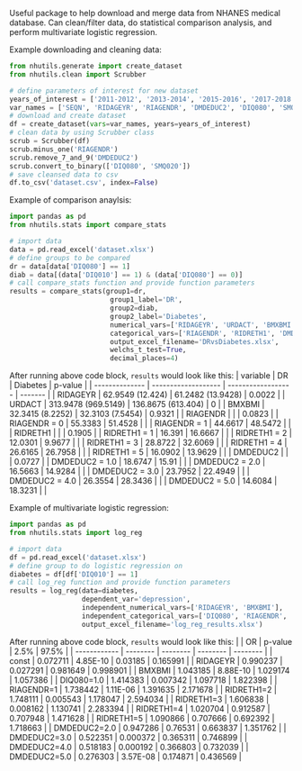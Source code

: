 Useful package to help download and merge data from NHANES medical database. Can clean/filter data, do statistical comparison analysis, and perform multivariate logistic regression.

Example downloading and cleaning data:

```python
from nhutils.generate import create_dataset
from nhutils.clean import Scrubber

# define parameters of interest for new dataset
years_of_interest = ['2011-2012', '2013-2014', '2015-2016', '2017-2018']
var_names = ['SEQN', 'RIDAGEYR', 'RIAGENDR', 'DMDEDUC2', 'DIQ080', 'SMQ020']
# download and create dataset
df = create_dataset(vars=var_names, years=years_of_interest)
# clean data by using Scrubber class
scrub = Scrubber(df)
scrub.minus_one('RIAGENDR')
scrub.remove_7_and_9('DMDEDUC2')
scrub.convert_to_binary(['DIQ080', 'SMQ020'])
# save cleansed data to csv
df.to_csv('dataset.csv', index=False)
```

Example of comparison anaylsis:

```python
import pandas as pd
from nhutils.stats import compare_stats

# import data
data = pd.read_excel('dataset.xlsx')
# define groups to be compared
dr = data[data['DIQ080'] == 1]
diab = data[(data['DIQ010'] == 1) & (data['DIQ080'] == 0)]
# call compare_stats function and provide function parameters
results = compare_stats(group1=dr, 
                         group1_label='DR', 
                         group2=diab, 
                         group2_label='Diabetes',
                         numerical_vars=['RIDAGEYR', 'URDACT', 'BMXBMI'],
                         categorical_vars=['RIAGENDR', 'RIDRETH1', 'DMDEDUC2'],
                         output_excel_filename='DRvsDiabetes.xlsx',
                         welchs_t_test=True,
                         decimal_places=4)
```
After running above code block, ```results``` would look like this:
| variable       | DR                  | Diabetes           | p-value |
| -------------- | ------------------- | ------------------ | ------- |
| RIDAGEYR       | 62.9549 (12.424)    | 61.2482 (13.9428)  | 0.0022  |
| URDACT         | 313.9478 (969.5149) | 136.8675 (613.404) | 0       |
| BMXBMI         | 32.3415 (8.2252)    | 32.3103 (7.5454)   | 0.9321  |
| RIAGENDR       |                     |                    | 0.0823  |
| RIAGENDR = 0   | 55.3383             | 51.4528            |         |
| RIAGENDR = 1   | 44.6617             | 48.5472            |         |
| RIDRETH1       |                     |                    | 0.1905  |
| RIDRETH1 = 1   | 16.391              | 16.6667            |         |
| RIDRETH1 = 2   | 12.0301             | 9.9677             |         |
| RIDRETH1 = 3   | 28.8722             | 32.6069            |         |
| RIDRETH1 = 4   | 26.6165             | 26.7958            |         |
| RIDRETH1 = 5   | 16.0902             | 13.9629            |         |
| DMDEDUC2       |                     |                    | 0.0727  |
| DMDEDUC2 = 1.0 | 18.6747             | 15.91              |         |
| DMDEDUC2 = 2.0 | 16.5663             | 14.9284            |         |
| DMDEDUC2 = 3.0 | 23.7952             | 22.4949            |         |
| DMDEDUC2 = 4.0 | 26.3554             | 28.3436            |         |
| DMDEDUC2 = 5.0 | 14.6084             | 18.3231            |         |


Example of multivariate logistic regression:

```python
import pandas as pd
from nhutils.stats import log_reg

# import data
df = pd.read_excel('dataset.xlsx')
# define group to do logistic regression on
diabetes = df[df['DIQ010'] == 1]
# call log_reg function and provide function parameters
results = log_reg(data=diabetes,
                  dependent_var='depression',
                  independent_numerical_vars=['RIDAGEYR', 'BMXBMI'],
                  independent_categorical_vars=['DIQ080', 'RIAGENDR', 'RIDRETH1', 'DMDEDUC2'],
                  output_excel_filename='log_reg_results.xlsx')
```
After running above code block, ```results``` would look like this:
|              | OR       | p-value  | 2.5%     | 97.5%    |
| ------------ | -------- | -------- | -------- | -------- |
| const        | 0.072711 | 4.85E-10 | 0.03185  | 0.165991 |
| RIDAGEYR     | 0.990237 | 0.027291 | 0.981649 | 0.998901 |
| BMXBMI       | 1.043185 | 8.88E-10 | 1.029174 | 1.057386 |
| DIQ080=1.0   | 1.414383 | 0.007342 | 1.097718 | 1.822398 |
| RIAGENDR=1   | 1.738442 | 1.11E-06 | 1.391635 | 2.171678 |
| RIDRETH1=2   | 1.748111 | 0.005543 | 1.178047 | 2.594034 |
| RIDRETH1=3   | 1.606838 | 0.008162 | 1.130741 | 2.283394 |
| RIDRETH1=4   | 1.020704 | 0.912587 | 0.707948 | 1.471628 |
| RIDRETH1=5   | 1.090866 | 0.707666 | 0.692392 | 1.718663 |
| DMDEDUC2=2.0 | 0.947286 | 0.76531  | 0.663837 | 1.351762 |
| DMDEDUC2=3.0 | 0.522351 | 0.000372 | 0.365311 | 0.746899 |
| DMDEDUC2=4.0 | 0.518183 | 0.000192 | 0.366803 | 0.732039 |
| DMDEDUC2=5.0 | 0.276303 | 3.57E-08 | 0.174871 | 0.436569 |
